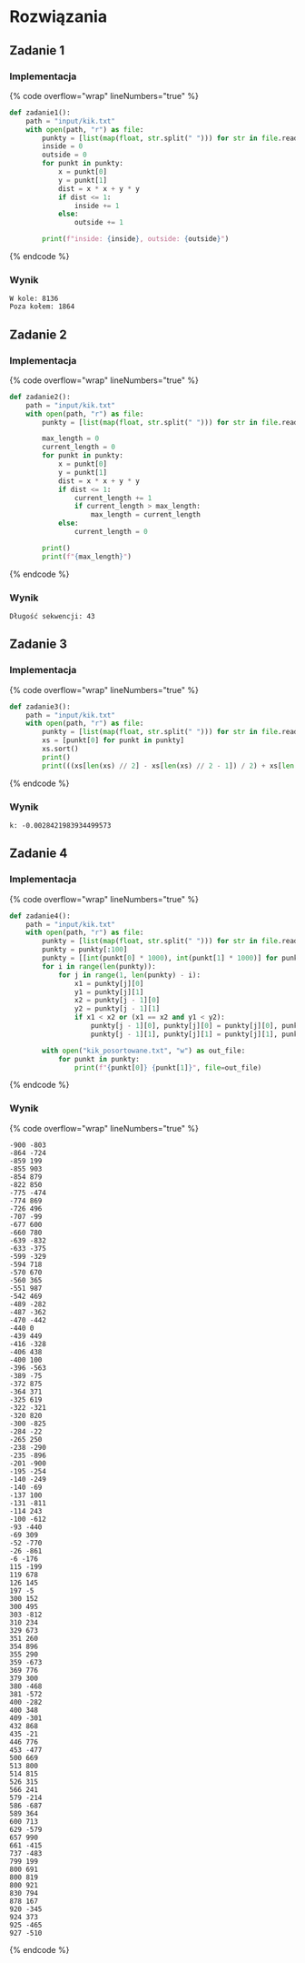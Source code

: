 # Rozwiązania

## Zadanie 1

### Implementacja

{% code overflow="wrap" lineNumbers="true" %}
```python
def zadanie1():
    path = "input/kik.txt"
    with open(path, "r") as file:
        punkty = [list(map(float, str.split(" "))) for str in file.read().split("\n")]
        inside = 0
        outside = 0
        for punkt in punkty:
            x = punkt[0]
            y = punkt[1]
            dist = x * x + y * y
            if dist <= 1:
                inside += 1
            else:
                outside += 1

        print(f"inside: {inside}, outside: {outside}")
```
{% endcode %}

### Wynik

```
W kole: 8136
Poza kołem: 1864
```

## Zadanie 2

### Implementacja

{% code overflow="wrap" lineNumbers="true" %}
```python
def zadanie2():
    path = "input/kik.txt"
    with open(path, "r") as file:
        punkty = [list(map(float, str.split(" "))) for str in file.read().split("\n")]

        max_length = 0
        current_length = 0
        for punkt in punkty:
            x = punkt[0]
            y = punkt[1]
            dist = x * x + y * y
            if dist <= 1:
                current_length += 1
                if current_length > max_length:
                    max_length = current_length
            else:
                current_length = 0

        print()
        print(f"{max_length}")
```
{% endcode %}

### Wynik

```
Długość sekwencji: 43
```

## Zadanie 3

### Implementacja

{% code overflow="wrap" lineNumbers="true" %}
```python
def zadanie3():
    path = "input/kik.txt"
    with open(path, "r") as file:
        punkty = [list(map(float, str.split(" "))) for str in file.read().split("\n")]
        xs = [punkt[0] for punkt in punkty]
        xs.sort()
        print()
        print(((xs[len(xs) // 2] - xs[len(xs) // 2 - 1]) / 2) + xs[len(xs) // 2 - 1])
```
{% endcode %}

### Wynik

```
k: -0.0028421983934499573
```

## Zadanie 4

### Implementacja

{% code overflow="wrap" lineNumbers="true" %}
```python
def zadanie4():
    path = "input/kik.txt"
    with open(path, "r") as file:
        punkty = [list(map(float, str.split(" "))) for str in file.read().split("\n")]
        punkty = punkty[:100]
        punkty = [[int(punkt[0] * 1000), int(punkt[1] * 1000)] for punkt in punkty]
        for i in range(len(punkty)):
            for j in range(1, len(punkty) - i):
                x1 = punkty[j][0]
                y1 = punkty[j][1]
                x2 = punkty[j - 1][0]
                y2 = punkty[j - 1][1]
                if x1 < x2 or (x1 == x2 and y1 < y2):
                    punkty[j - 1][0], punkty[j][0] = punkty[j][0], punkty[j - 1][0]
                    punkty[j - 1][1], punkty[j][1] = punkty[j][1], punkty[j - 1][1]

        with open("kik_posortowane.txt", "w") as out_file:
            for punkt in punkty:
                print(f"{punkt[0]} {punkt[1]}", file=out_file)
```
{% endcode %}

### Wynik

{% code overflow="wrap" lineNumbers="true" %}
```
-900 -803
-864 -724
-859 199
-855 903
-854 879
-822 850
-775 -474
-774 869
-726 496
-707 -99
-677 600
-660 780
-639 -832
-633 -375
-599 -329
-594 718
-570 670
-560 365
-551 987
-542 469
-489 -282
-487 -362
-470 -442
-440 0
-439 449
-416 -328
-406 438
-400 100
-396 -563
-389 -75
-372 875
-364 371
-325 619
-322 -321
-320 820
-300 -825
-284 -22
-265 250
-238 -290
-235 -896
-201 -900
-195 -254
-140 -249
-140 -69
-137 100
-131 -811
-114 243
-100 -612
-93 -440
-69 309
-52 -770
-26 -861
-6 -176
115 -199
119 678
126 145
197 -5
300 152
300 495
303 -812
310 234
329 673
351 260
354 896
355 290
359 -673
369 776
379 300
380 -468
381 -572
400 -282
400 348
409 -301
432 868
435 -21
446 776
453 -477
500 669
513 800
514 815
526 315
566 241
579 -214
586 -687
589 364
600 713
629 -579
657 990
661 -415
737 -483
799 199
800 691
800 819
800 921
830 794
878 167
920 -345
924 373
925 -465
927 -510
```
{% endcode %}
